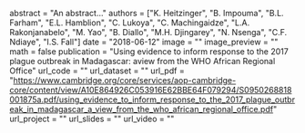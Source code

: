 abstract = "An abstract..."
authors = ["K. Heitzinger", "B. Impouma", "B.L. Farham", "E.L. Hamblion", "C. Lukoya", "C. Machingaidze",
"L.A. Rakonjanabelo", "M. Yao", "B. Diallo", "M.H. Djingarey", "N. Nsenga", "C.F. Ndiaye", "I.S. Fall"]
date = "2018-06-12"
image = ""
image_preview = ""
math = false
publication = "Using evidence to inform response to the 2017 plague outbreak in Madagascar: aview from the WHO African Regional Office"
url_code = ""
url_dataset = ""
url_pdf = "https://www.cambridge.org/core/services/aop-cambridge-core/content/view/A10E864926C053916E62BBE64F079294/S0950268818001875a.pdf/using_evidence_to_inform_response_to_the_2017_plague_outbreak_in_madagascar_a_view_from_the_who_african_regional_office.pdf"
url_project = ""
url_slides = ""
url_video = ""